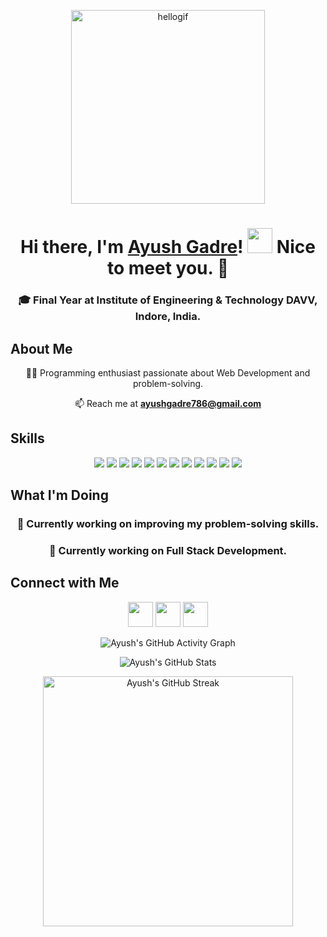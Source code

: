 <p align="center">
  <img src="https://user-images.githubusercontent.com/67560900/107698101-10797e00-6cda-11eb-8357-b7808d66151a.gif" width="310px" alt="hellogif">
</p>

<h1 align="center">Hi there, I'm <a href="https://github.com/Ayushgadre" target="_blank">Ayush Gadre</a>! <img src="https://raw.githubusercontent.com/ShahriarShafin/ShahriarShafin/main/Assets/hi.gif" width="40px"/> Nice to meet you. 🤗</h1>

<h3 align="center">🎓 Final Year at Institute of Engineering & Technology DAVV, Indore, India.</h3>

<h2>About Me</h2>

<p align="center">👨‍💻 Programming enthusiast passionate about Web Development and problem-solving.</p>
<p align="center">📫 Reach me at <strong><a href="mailto:ayushgadre786@gmail.com">ayushgadre786@gmail.com</a></strong></p>

<h2>Skills</h2>

<p align="center">
  <img src="https://img.shields.io/badge/html5%20-%23E34F26.svg?&style=for-the-badge&logo=html5&logoColor=white"/>
  <img src="https://img.shields.io/badge/css3%20-%231572B6.svg?&style=for-the-badge&logo=css3&logoColor=white"/>
  <img src="https://img.shields.io/badge/javascript%20-%23323330.svg?&style=for-the-badge&logo=javascript&logoColor=%23F7DF1E"/>
  <img src="https://img.shields.io/badge/C-00599C?style=for-the-badge&logo=c&logoColor=white "/>
  <img src="https://img.shields.io/badge/C%2B%2B-00599C?style=for-the-badge&logo=c%2B%2B&logoColor=white "/>
  <img src="https://img.shields.io/badge/react.js%20-%2320232a.svg?&style=for-the-badge&logo=react&logoColor=%2361DAFB"/>
  <img src="https://img.shields.io/badge/node.js%20-%2320232a.svg?&style=for-the-badge&logo=node.js&logoColor=%2361DAFB"/>
  <img src="https://img.shields.io/badge/mongodb%20-%234DB33D.svg?&style=for-the-badge&logo=mongodb&logoColor=white"/>
  <img src="https://img.shields.io/badge/express.js%20-%23404d59.svg?&style=for-the-badge&logo=express&logoColor=white"/>
  <img src="https://img.shields.io/badge/mysql%20-%230075A8.svg?&style=for-the-badge&logo=mysql&logoColor=white"/>
  <img src="https://img.shields.io/badge/sql%20-%23121011.svg?&style=for-the-badge&logo=sql&logoColor=white"/>
  <img src="https://img.shields.io/badge/vscode%20-%23007ACC.svg?&style=for-the-badge&logo=visualstudiocode&logoColor=white"/>
</p>

<h2>What I'm Doing</h2>

<h3 align="center">🔭 Currently working on improving my problem-solving skills.</h3>
<h3 align="center">📑 Currently working on Full Stack Development.</h3>

<h2>Connect with Me</h2>

<p align="center">
  <a href="https://www.linkedin.com/in/ayushgadre/"><img src="https://cdn2.iconfinder.com/data/icons/social-media-2285/512/1_Linkedin_unofficial_colored_svg-128.png" width="40"></a>
  <a href="https://twitter.com/ayush_gadre"><img src="https://cdn2.iconfinder.com/data/icons/social-media-2285/512/1_Twitter3_colored_svg-128.png" width="40"></a>
  <a href="https://www.instagram.com/ayush__gadre/"><img src="https://edent.github.io/SuperTinyIcons/images/svg/instagram.svg" width="40"></a>
</p>

<p align="center"><img src="https://activity-graph.herokuapp.com/graph?username=Ayushgadre&theme=react-dark&hide_border=true&area=true" alt="Ayush's GitHub Activity Graph"></p>

<p align="center"><img src="https://github-readme-stats.vercel.app/api?username=Ayushgadre&show_icons=true&locale=en" alt="Ayush's GitHub Stats"></p>

<p align="center"><img src="https://github-readme-streak-stats.herokuapp.com/?user=Ayushgadre" width="400px" alt="Ayush's GitHub Streak"></p>
